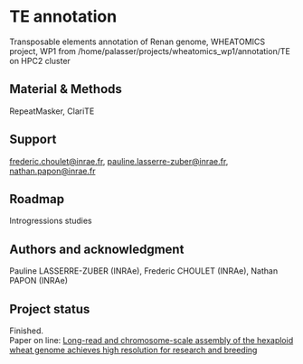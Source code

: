 # TE annotation

Transposable elements annotation of Renan genome, WHEATOMICS project, WP1
from /home/palasser/projects/wheatomics_wp1/annotation/TE on HPC2 cluster

## Material & Methods  
RepeatMasker, ClariTE  

## Support  
frederic.choulet@inrae.fr, pauline.lasserre-zuber@inrae.fr, nathan.papon@inrae.fr  

## Roadmap  
Introgressions studies  

## Authors and acknowledgment  
Pauline LASSERRE-ZUBER (INRAe), Frederic CHOULET (INRAe), Nathan PAPON (INRAe)

## Project status  
Finished.  
Paper on line: [Long-read and chromosome-scale assembly of the hexaploid wheat genome achieves high resolution for research and breeding](https://academic.oup.com/gigascience/article/doi/10.1093/gigascience/giac034/6575388)